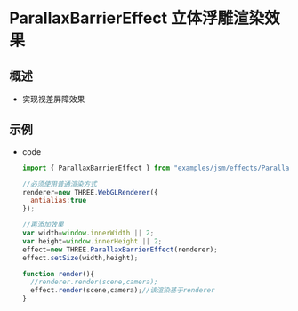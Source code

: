# ParallaxBarrierEffect 立体浮雕渲染效果

## 概述

+ 实现视差屏障效果

## 示例

+ code

  ```js
  import { ParallaxBarrierEffect } from "examples/jsm/effects/ParallaxBarrierEffect.js"

  //必须使用普通渲染方式
  renderer=new THREE.WebGLRenderer({
    antialias:true
  });

  //再添加效果
  var width=window.innerWidth || 2;
  var height=window.innerHeight || 2;
  effect=new THREE.ParallaxBarrierEffect(renderer);
  effect.setSize(width,height);

  function render(){
    //renderer.render(scene,camera);
    effect.render(scene,camera);//该渲染基于renderer
  }
  ```
